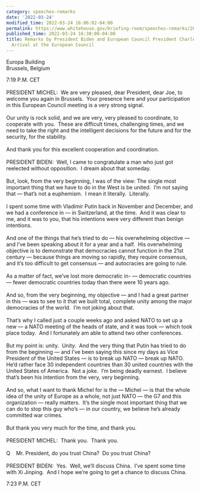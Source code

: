 ```yaml
---
category: speeches-remarks
date: '2022-03-24'
modified_time: 2022-03-24 16:06:02-04:00
permalink: https://www.whitehouse.gov/briefing-room/speeches-remarks/2022/03/24/remarks-by-president-biden-and-european-council-president-charles-michel-upon-arrival-at-the-european-council/
published_time: 2022-03-24 16:30:00-04:00
title: Remarks by President Biden and European Council President Charles Michel Upon
  Arrival at the European Council
---
```

 
Europa Building  
Brussels, Belgium

7:19 P.M. CET  
   
PRESIDENT MICHEL:  We are very pleased, dear President, dear Joe, to
welcome you again in Brussels.  Your presence here and your
participation in this European Council meeting is a very strong
signal.   
   
Our unity is rock solid, and we are very, very pleased to coordinate, to
cooperate with you.  These are difficult times, challenging times, and
we need to take the right and the intelligent decisions for the future
and for the security, for the stability.   
   
And thank you for this excellent cooperation and coordination.  
   
PRESIDENT BIDEN:  Well, I came to congratulate a man who just got
reelected without opposition.  I dream about that someday.  
   
But, look, from the very beginning, I was of the view: The single most
important thing that we have to do in the West is be united.  I’m not
saying that — that’s not a euphemism.  I mean it literally. 
Literally.  
   
I spent some time with Vladimir Putin back in November and December, and
we had a conference in — in Switzerland, at the time.  And it was clear
to me, and it was to you, that his intentions were very different than
benign intentions.  
   
And one of the things that he’s tried to do — his overwhelming objective
— and I’ve been speaking about it for a year and a half.  His
overwhelming objective is to demonstrate that democracies cannot
function in the 21st century — because things are moving so rapidly,
they require consensus, and it’s too difficult to get consensus — and
autocracies are going to rule.  
   
As a matter of fact, we’ve lost more democratic in- — democratic
countries — fewer democratic countries today than there were 10 years
ago.  
   
And so, from the very beginning, my objective — and I had a great
partner in this — was to see to it that we built total, complete unity
among the major democracies of the world.  I’m not joking about that.   
   
That’s why I called just a couple weeks ago and asked NATO to set up a
new — a NATO meeting of the heads of state, and it was took — which took
place today.  And I fortunately am able to attend two other
conferences.  
   
But my point is: unity.  Unity.  And the very thing that Putin has tried
to do from the beginning — and I’ve been saying this since my days as
Vice President of the United States — is to break up NATO — break up
NATO.  He’d rather face 30 independent countries than 30 united
countries with the United States of America.  Not a joke.  I’m being
deadly earnest.  I believe that’s been his intention from the very, very
beginning.  
   
And so, what I want to thank Michel for is the — Michel — is that the
whole idea of the unity of Europe as a whole, not just NATO — the G7 and
this organization — really matters.  It’s the single most important
thing that we can do to stop this guy who’s — in our country, we believe
he’s already committed war crimes.  
   
But thank you very much for the time, and thank you.  
   
PRESIDENT MICHEL:  Thank you.  Thank you.  
   
Q    Mr. President, do you trust China?  Do you trust China?  
   
PRESIDENT BIDEN:  Yes.  Well, we’ll discuss China.  I’ve spent some time
with Xi Jinping.  And I hope we’re going to get a chance to discuss
China.

7:23 P.M. CET
